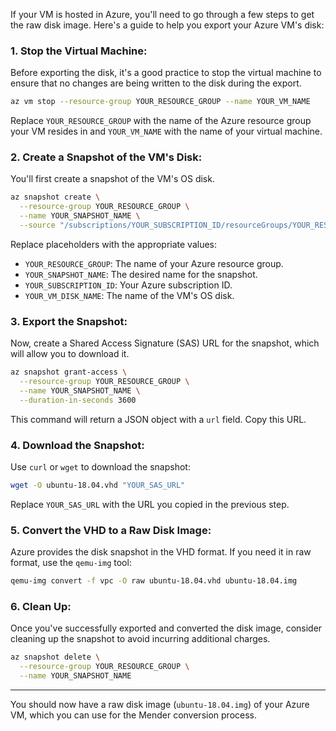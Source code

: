 If your VM is hosted in Azure, you'll need to go through a few steps to get the raw disk image. Here's a guide to help you export your Azure VM's disk:

### 1. Stop the Virtual Machine:

Before exporting the disk, it's a good practice to stop the virtual machine to ensure that no changes are being written to the disk during the export.

```bash
az vm stop --resource-group YOUR_RESOURCE_GROUP --name YOUR_VM_NAME
```

Replace `YOUR_RESOURCE_GROUP` with the name of the Azure resource group your VM resides in and `YOUR_VM_NAME` with the name of your virtual machine.

### 2. Create a Snapshot of the VM's Disk:

You'll first create a snapshot of the VM's OS disk.

```bash
az snapshot create \
  --resource-group YOUR_RESOURCE_GROUP \
  --name YOUR_SNAPSHOT_NAME \
  --source "/subscriptions/YOUR_SUBSCRIPTION_ID/resourceGroups/YOUR_RESOURCE_GROUP/providers/Microsoft.Compute/disks/YOUR_VM_DISK_NAME"
```

Replace placeholders with the appropriate values:
- `YOUR_RESOURCE_GROUP`: The name of your Azure resource group.
- `YOUR_SNAPSHOT_NAME`: The desired name for the snapshot.
- `YOUR_SUBSCRIPTION_ID`: Your Azure subscription ID.
- `YOUR_VM_DISK_NAME`: The name of the VM's OS disk.

### 3. Export the Snapshot:

Now, create a Shared Access Signature (SAS) URL for the snapshot, which will allow you to download it.

```bash
az snapshot grant-access \
  --resource-group YOUR_RESOURCE_GROUP \
  --name YOUR_SNAPSHOT_NAME \
  --duration-in-seconds 3600
```

This command will return a JSON object with a `url` field. Copy this URL.

### 4. Download the Snapshot:

Use `curl` or `wget` to download the snapshot:

```bash
wget -O ubuntu-18.04.vhd "YOUR_SAS_URL"
```

Replace `YOUR_SAS_URL` with the URL you copied in the previous step.

### 5. Convert the VHD to a Raw Disk Image:

Azure provides the disk snapshot in the VHD format. If you need it in raw format, use the `qemu-img` tool:

```bash
qemu-img convert -f vpc -O raw ubuntu-18.04.vhd ubuntu-18.04.img
```

### 6. Clean Up:

Once you've successfully exported and converted the disk image, consider cleaning up the snapshot to avoid incurring additional charges.

```bash
az snapshot delete \
  --resource-group YOUR_RESOURCE_GROUP \
  --name YOUR_SNAPSHOT_NAME
```

---

You should now have a raw disk image (`ubuntu-18.04.img`) of your Azure VM, which you can use for the Mender conversion process.